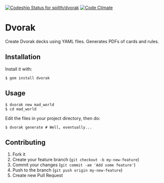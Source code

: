 [![Codeship Status for spilth/dvorak](https://www.codeship.io/projects/afb20380-7a33-0131-d6d5-1a6931038de8/status)](https://www.codeship.io/projects/14173) [![Code Climate](https://codeclimate.com/github/spilth/dvorak.png)](https://codeclimate.com/github/spilth/dvorak)

# Dvorak

Create Dvorak decks using YAML files. Generates PDFs of cards and rules.

## Installation

Install it with:

    $ gem install dvorak

## Usage

    $ dvorak new mad_world
    $ cd mad_world

Edit the files in your project directory, then do:

    $ dvorak generate # Well, eventually...

## Contributing

1. Fork it
2. Create your feature branch (`git checkout -b my-new-feature`)
3. Commit your changes (`git commit -am 'Add some feature'`)
4. Push to the branch (`git push origin my-new-feature`)
5. Create new Pull Request
